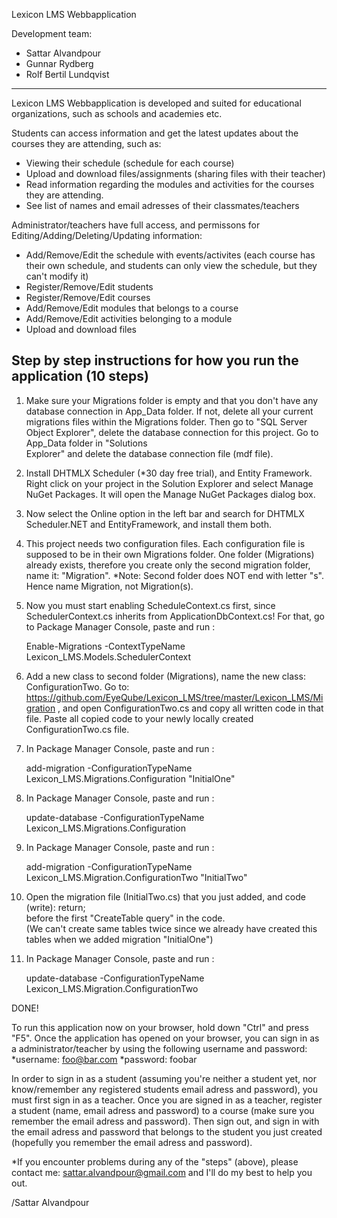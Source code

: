 
  Lexicon LMS Webbapplication  

  Development team:
* Sattar Alvandpour
* Gunnar Rydberg
* Rolf Bertil Lundqvist

---------------------------------------------------------------------------------------------------------------------------------------

Lexicon LMS Webbapplication is developed and suited for educational organizations, such as schools and academies etc.

Students can access information and get the latest updates about the courses they are attending, such as:

* Viewing their schedule (schedule for each course) 
* Upload and download files/assignments (sharing files with their teacher)
* Read information regarding the modules and activities for the courses they are attending.
* See list of names and email adresses of their classmates/teachers

Administrator/teachers have full access, and permissons for Editing/Adding/Deleting/Updating information: 

* Add/Remove/Edit the schedule with events/activites 
  (each course has their own schedule, and students can only view the schedule, but they can't modify it)
* Register/Remove/Edit students
* Register/Remove/Edit courses
* Add/Remove/Edit modules that belongs to a course
* Add/Remove/Edit activities belonging to a module
* Upload and download files


Step by step instructions for how you run the application (10 steps)
--------------------------------------------------------------------

1. Make sure your Migrations folder is empty and that you don't have any database connection in App_Data folder. 
   If not, delete all your current migrations files within the Migrations folder. Then
   go to "SQL Server Object Explorer", delete the database connection for this project. Go to App_Data folder in "Solutions    
   Explorer" and delete the database connection file (mdf file).  
   



2. Install DHTMLX Scheduler (*30 day free trial), and Entity Framework.
   Right click on your project in the Solution Explorer and select Manage NuGet Packages. 
   It will open the Manage NuGet Packages dialog box.




3. Now select the Online option in the left bar and search for DHTMLX Scheduler.NET and EntityFramework, and install them both.
 



4. This project needs two configuration files. Each configuration file is supposed to be in their own Migrations folder. 
   One folder (Migrations) already exists, therefore you create only the second migration folder, name it: "Migration". 
   *Note: Second folder does NOT end with letter "s". Hence name Migration, not Migration(s).
   



5. Now you must start enabling  ScheduleContext.cs first, since SchedulerContext.cs inherits from ApplicationDbContext.cs! 
   For that, go to Package Manager Console, paste and run :
   
   Enable-Migrations -ContextTypeName Lexicon_LMS.Models.SchedulerContext      




6. Add a new class to second folder (Migrations), name the new class: ConfigurationTwo. 
   Go to: https://github.com/EyeQube/Lexicon_LMS/tree/master/Lexicon_LMS/Migration ,
   and open ConfigurationTwo.cs and copy all written code in that file. 
   Paste all copied code to your newly locally created ConfigurationTwo.cs file.




7. In Package Manager Console, paste and run :

   add-migration -ConfigurationTypeName Lexicon_LMS.Migrations.Configuration "InitialOne"    




8. In Package Manager Console, paste and run : 

   update-database -ConfigurationTypeName Lexicon_LMS.Migrations.Configuration    




9. In Package Manager Console, paste and run : 

   add-migration -ConfigurationTypeName Lexicon_LMS.Migration.ConfigurationTwo "InitialTwo"    




10. Open the migration file (InitialTwo.cs) that you just added, and code (write):  return;  
   before the first "CreateTable query" in the code.  
   (We can't create same tables twice since we already have created this tables when we added migration "InitialOne")




11. In Package Manager Console, paste and run :

    update-database -ConfigurationTypeName Lexicon_LMS.Migration.ConfigurationTwo    


DONE! 


To run this application now on your browser, hold down  "Ctrl"  and press "F5".
Once the application has opened on your browser, you can sign in as a administrator/teacher by using the following username and password:
*username: foo@bar.com
*password: foobar

In order to sign in as a student (assuming you're neither a student yet, nor know/remember any registered students email adress and password), you must first sign in as a teacher. Once you are signed in as a teacher, 
register a student (name, email adress and password) to a course (make sure you remember the email adress and password).
Then sign out, and sign in with the email adress and password that belongs to the student you just created 
(hopefully you remember the email adress and password).
 

*If you encounter problems during any of the "steps" (above), please contact me: sattar.alvandpour@gmail.com
and I'll do my best to help you out.  

/Sattar Alvandpour




